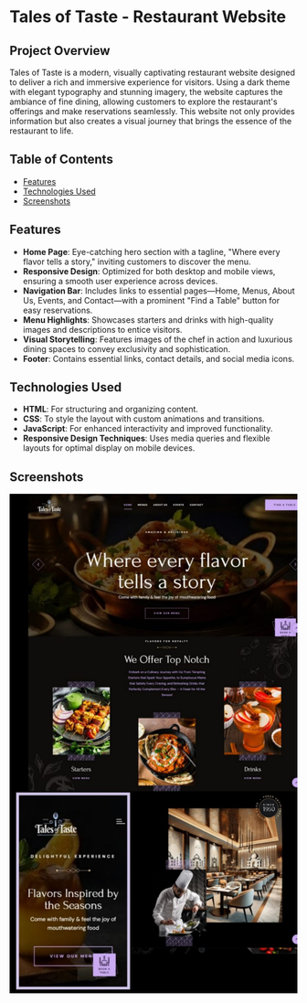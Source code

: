 # Tales of Taste - Restaurant Website

## Project Overview
Tales of Taste is a modern, visually captivating restaurant website designed to deliver a rich and immersive experience for visitors. Using a dark theme with elegant typography and stunning imagery, the website captures the ambiance of fine dining, allowing customers to explore the restaurant's offerings and make reservations seamlessly. This website not only provides information but also creates a visual journey that brings the essence of the restaurant to life.

## Table of Contents
- [Features](#features)
- [Technologies Used](#technologies-used)
- [Screenshots](#screenshots)

## Features
- **Home Page**: Eye-catching hero section with a tagline, "Where every flavor tells a story," inviting customers to discover the menu.
- **Responsive Design**: Optimized for both desktop and mobile views, ensuring a smooth user experience across devices.
- **Navigation Bar**: Includes links to essential pages—Home, Menus, About Us, Events, and Contact—with a prominent "Find a Table" button for easy reservations.
- **Menu Highlights**: Showcases starters and drinks with high-quality images and descriptions to entice visitors.
- **Visual Storytelling**: Features images of the chef in action and luxurious dining spaces to convey exclusivity and sophistication.
- **Footer**: Contains essential links, contact details, and social media icons.

## Technologies Used
- **HTML**: For structuring and organizing content.
- **CSS**: To style the layout with custom animations and transitions.
- **JavaScript**: For enhanced interactivity and improved functionality.
- **Responsive Design Techniques**: Uses media queries and flexible layouts for optimal display on mobile devices.

## Screenshots
![Website View](./screenshot/web.jpg)
